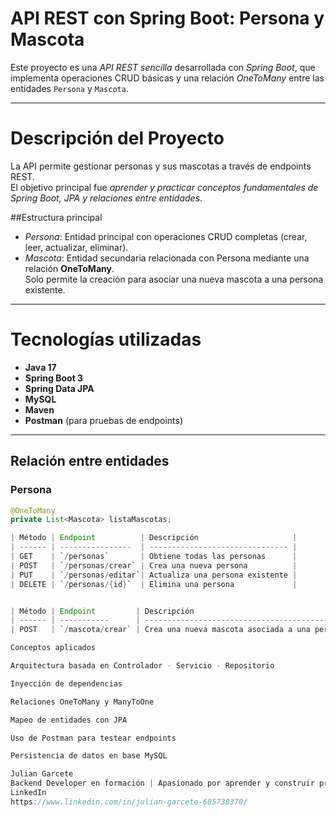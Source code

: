 # API REST con Spring Boot: Persona y Mascota

Este proyecto es una *API REST sencilla* desarrollada con *Spring Boot*, que implementa operaciones CRUD básicas y una relación *OneToMany* entre las entidades `Persona` y `Mascota`.

---

# Descripción del Proyecto

La API permite gestionar personas y sus mascotas a través de endpoints REST.  
El objetivo principal fue *aprender y practicar conceptos fundamentales de Spring Boot, JPA y relaciones entre entidades*.

##Estructura principal

- *Persona*: Entidad principal con operaciones CRUD completas (crear, leer, actualizar, eliminar).  
- *Mascota*: Entidad secundaria relacionada con Persona mediante una relación **OneToMany**.  
  Solo permite la creación para asociar una nueva mascota a una persona existente.

---

# Tecnologías utilizadas

- **Java 17**
- **Spring Boot 3**
- **Spring Data JPA**
- **MySQL**
- **Maven**
- **Postman** (para pruebas de endpoints)

---

## Relación entre entidades

### Persona
```java
@OneToMany
private List<Mascota> listaMascotas;

| Método | Endpoint          | Descripción                     |
| ------ | ----------------  | ------------------------------- |
| GET    | `/personas`       | Obtiene todas las personas      |
| POST   | `/personas/crear` | Crea una nueva persona          |
| PUT    | `/personas/editar`| Actualiza una persona existente |
| DELETE | `/personas/{id}`  | Elimina una persona             |


| Método | Endpoint         | Descripción                                   |
| ------ | -----------      | --------------------------------------------- |
| POST   | `/mascota/crear` | Crea una nueva mascota asociada a una persona |

Conceptos aplicados

Arquitectura basada en Controlador - Servicio - Repositorio

Inyección de dependencias

Relaciones OneToMany y ManyToOne

Mapeo de entidades con JPA

Uso de Postman para testear endpoints

Persistencia de datos en base MySQL

Julian Garcete
Backend Developer en formación | Apasionado por aprender y construir proyectos con Java y Spring Boot
LinkedIn
https://www.linkedin.com/in/julian-garcete-685738370/
